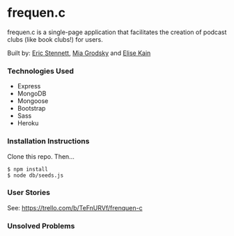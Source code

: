 # frequen.c
frequen.c is a single-page application that facilitates the creation of podcast clubs (like book clubs!) for users.

Built by: [Eric Stennett](https://github.com/estennett), [Mia Grodsky](https://github.com/mcgrodsky) and [Elise Kain](https://github.com/elisekain)

### Technologies Used

- Express
- MongoDB
- Mongoose
- Bootstrap
- Sass
- Heroku


### Installation Instructions

Clone this repo. Then...

```
$ npm install
$ node db/seeds.js
```

### User Stories

See: https://trello.com/b/TeFnURVf/frenquen-c

### Unsolved Problems
